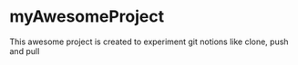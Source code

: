 # myAwesomeProject

This awesome project is created to experiment git notions like clone, push and pull
